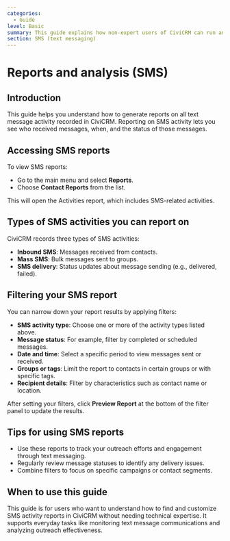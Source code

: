 ```yaml
---
categories:
  - Guide  
level: Basic  
summary: This guide explains how non-expert users of CiviCRM can run and filter reports on SMS (text message) activity to monitor communication with their contacts.  
section: SMS (text messaging)  
---
```


# Reports and analysis (SMS)

## Introduction

This guide helps you understand how to generate reports on all text message activity recorded in CiviCRM. Reporting on SMS activity lets you see who received messages, when, and the status of those messages.

## Accessing SMS reports

To view SMS reports:

- Go to the main menu and select **Reports**.
- Choose **Contact Reports** from the list.

This will open the Activities report, which includes SMS-related activities.

## Types of SMS activities you can report on

CiviCRM records three types of SMS activities:

- **Inbound SMS**: Messages received from contacts.
- **Mass SMS**: Bulk messages sent to groups.
- **SMS delivery**: Status updates about message sending (e.g., delivered, failed).

## Filtering your SMS report

You can narrow down your report results by applying filters:

- **SMS activity type**: Choose one or more of the activity types listed above.
- **Message status**: For example, filter by completed or scheduled messages.
- **Date and time**: Select a specific period to view messages sent or received.
- **Groups or tags**: Limit the report to contacts in certain groups or with specific tags.
- **Recipient details**: Filter by characteristics such as contact name or location.

After setting your filters, click **Preview Report** at the bottom of the filter panel to update the results.

## Tips for using SMS reports

- Use these reports to track your outreach efforts and engagement through text messaging.
- Regularly review message statuses to identify any delivery issues.
- Combine filters to focus on specific campaigns or contact segments.

## When to use this guide

This guide is for users who want to understand how to find and customize SMS activity reports in CiviCRM without needing technical expertise. It supports everyday tasks like monitoring text message communications and analyzing outreach effectiveness.
